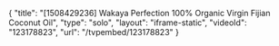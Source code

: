 {
    "title": "[1508429236] Wakaya Perfection 100% Organic Virgin Fijian Coconut Oil",
    "type": "solo",
    "layout": "iframe-static",
    "videoId": "123178823",
    "url": "\/tvpembed\/123178823"
}